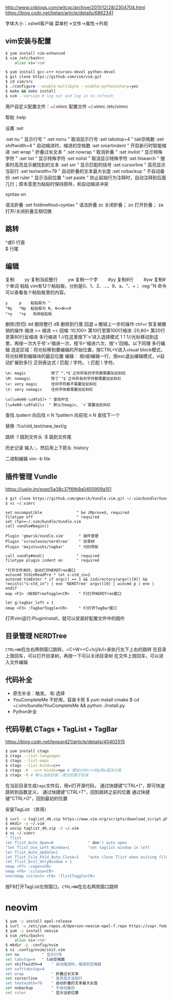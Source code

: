 http://www.cnblogs.com/witcxc/archive/2011/12/28/2304704.html
https://blog.csdn.net/tietao/article/details/6862341

字体大小：xshell客户端 菜单栏->文件->属性->外观

## vim安装与配置

```bash
$ yum install vim-enhanced
$ vim /etc/bashrc
	alias vi='vim'

$ yum install gcc-c++ ncurses-devel python-devel
$ git clone https://github.com/vim/vim.git
$ cd vim/src
$ ./configure --enable-multibyte --enable-pythoninterp=yes
$ make && make install 
$ vim --version # log out and log in to refresh
```
用户自定义配置文件：~/.vimrc
配置文件
	~/.vimrc
	/etc/vimrc

帮助
	:help

设置 :set

:set nu 			" 显示行号
" :set nonu			" 取消显示行号
:set tabstop=4		" tab空格数
:set shiftwidth=4	" 自动缩进时，缩进的空格数
:set smartindent   	" 开启新行时智能缩进
:set wrap			" 折叠过长文本
" :set nowrap			" 取消折叠
" :set invlist		" 显示特殊字符
" :set list			" 显示特殊字符
:set nolist			" 取消显示特殊字符
:set hlsearch   	" 搜索时高亮显示被找到的文本
:set sm				" 显示匹配的括号
:set cursorline		" 高亮显示当前行
:set textwidth=79	" 自动折叠的文本最大长度
:set nobackup		" 不自动备份
:set ruler			" 显示当前位置
":set paste			" 防止起始行为注释时，自动注释到后面几行；原本意思为粘贴时保持原样，和自动缩进冲突

syntax on

语法折叠
:set foldmethod=syntax " 语法折叠
	zc 关闭折叠； 
	zo 打开折叠； 
	za 打开/关闭折叠互相切换

## 跳转

^或0		行首	
$		 行尾

## 编辑

复制
　　yy  复制当前整行
　　yw  复制一个字
　　#yy 复制#行
　　#yw 复制#个单词
粘贴
	vim有12个粘贴板，分别是0、1、2、...、9、a、"、+；
	:reg "N 命令可以查看各个粘贴板里的内容。
	
	y     p    粘贴板为 "
	"Ny   "Np  粘贴板为 N, 0<=N<=9
	"+y   "+p   系统粘贴板

删除(剪切)
	dd	删除整行
	d$	删除到行尾
回退
	u   	撤销上一步的操作
	ctrl+r	恢复被撤销的操作
缩进
	>> 缩进
	<< 回缩
	:10,100>	第10行至第100行缩进
	:20,80<		第20行至第80行反缩进
多行缩进
	1 //在这里按下'v'进入选择模式
	1
	1
	1//光标移动到这里，再按一次大于号'>'缩进一次，按'6>'缩进六次，按'<'回缩。以下同理	
多行编辑
	选定区域：将光标移到要编辑的开始位置，按CTRL+V进入visual block模式，将光标移到编辑块的最后位置
	编辑：   按i或I编辑一行，按esc退出编辑模式，vi自动扩展到多行
正则表达式
	\/ 	匹配 / 字符。
	\\ 	匹配 \ 字符。
	
    \m: magic			除了`^.*$`之外所有的字符都需要加反斜杠
    \M: nomagic			除了`^$`之外所有的字符都需要加反斜杠
    \v: very magic		任何字符都不需要加反斜杠
    \V: very nomagic	任何字体都需要加反斜杠

	\v[\u4e00-\u9fa5]+ " 查找中文
	[\u4e00-\u9fa5]\+  " 默认为magic, `+`需要加反斜杠

查找
	/patern  向后找 n N
	?pattern 向前找 n N 查找下一个

替换
	:%s/old_text/new_text/g

跳转
	:1 跳到文件头
	:$ 跳到文件尾

历史记录
	输入`:`，然后用上下箭头
	:history

二进制编辑
	vim -b file

## 插件管理 Vundle

https://juejin.im/post/5a38c37f6fb9a0450909a151

```bash
$ git clone https://github.com/gmarik/Vundle.vim.git ~/.vim/bundle/Vundle.vim
$ vi ~/.vimrc
```
```vimscript
set nocompatible               " be iMproved, required
filetype off                   " required
set rtp+=~/.vim/bundle/Vundle.vim
call vundle#begin()

Plugin 'gmarik/Vundle.vim'		" 插件管理
Plugin 'scrooloose/nerdtree' 	" 目录树
Plugin 'majutsushi/tagbar'		" 代码导航

call vundle#end()              " required
filetype plugin indent on      " required

"打开文件夹时，自动打开NERDTree窗口
autocmd StdinReadPre * let s:std_in=1
autocmd VimEnter * if argc() == 1 && isdirectory(argv()[0]) && !exists("s:std_in") | exe 'NERDTree' argv()[0] | wincmd p | ene | endif
map <F2> :NERDTreeToggle<CR>	" F2打开NERDTree窗口

let g:tagbar_left = 1
nmap <F3> :TagbarToggle<CR>		" F3打开TagBar窗口

```
打开vim运行:PluginInstall，就可以安装好配置文件中的插件

## 目录管理 NERDTree

`CTRL+WW`在左右两侧窗口跳转，<C+W><C+h/j/k/l>来执行左下上右的跳转
在目录上按回车，可以打开目录树，再按一下可以关闭目录树
在文件上按回车，可以进入文件编辑

## 代码补全 

- 原生补全：<C-x><C-o>触发。<C-n> 和 <C-p> 选择
- YouCompleteMe
	不好用，容易卡死
	$ yum install cmake
	$ cd ~/.vim/bundle/YouCompleteMe && python ./install.py
- Python补全



## 代码导航 CTags + TagList + TagBar

https://blog.csdn.net/leopard21/article/details/40402515

```bash
$ yum install ctags
$ ctags --list-languages
$ ctags --list-maps
$ ctags --list-kinds=c++
$ ctags -R --c++-kinds=+px # 增加分析c++的p和x语法元素
$ ctags -R # 默认当前目录，递归处理子目录
```
在当前目录生成`tags`文件后，用vi打开源代码，
通过快捷键"CTRL+]"，即可快速跳转到函数定义，
通过快捷键"CTRL+T"，回到跳转之前的位置
通过快捷键"CTRL+O"，回到最初的位置

安装TagList （弃用）
```bash
$ curl -o taglist_46.zip https://www.vim.org/scripts/download_script.php?src_id=19574
$ mkdir -p ~/.vim
$ unzip taglist_46.zip -d ~/.vim
$ vi ~/.vimrc
" Tlist
let Tlist_Auto_Open=0 				" don't auto open
"let Tlist_Use_Left_Window=1		"set taglist window in left
let Tlist_Auto_Update=1
let Tlist_File_Fold_Auto_Close=1 	"auto close Tlist when exiting file.
let Tlist_Exit_OnlyWindow = 1
nmap <F7> :copen<CR>
nmap <F6> :cclose<CR>
nnoremap <silent> <F8> :TlistToggle<CR>
```
按F8打开TagList左侧窗口，`CTRL+WW`在左右两侧窗口跳转

# neovim

```bash
$ yum -y install epel-release
$ curl -o /etc/yum.repos.d/dperson-neovim-epel-7.repo https://copr.fedorainfracloud.org/coprs/dperson/neovim/repo/epel-7/dperson-neovim-epel-7.repo 
$ yum -y install neovim
$ vim /etc/bashrc
	alias vi='vim'
$ mkdir -p .config/nvim
$ vi .config/nvim/init.vim
set nu 			" 显示行号
set tabstop=4	" tab空格数
set shiftwidth=4	" 自动缩进时，缩进的空格数
set softtabstop=4
set wrap			" 折叠过长文本
set cursorline		" 高亮显示当前行
set textwidth=79	" 自动折叠的文本最大长度
set nobackup		" 不自动备份
set ruler			" 显示当前位置
```

